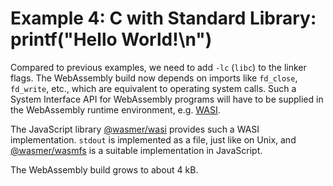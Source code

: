 # Example 4: C with Standard Library: printf("Hello World!\n")

Compared to previous examples, we need to add `-lc` (`libc`) to the linker flags. The WebAssembly
build now depends on imports like `fd_close`, `fd_write`, etc., which are equivalent to operating
system calls. Such a System Interface API for WebAssembly programs will have to be supplied in the
WebAssembly runtime environment, e.g. [WASI](https://github.com/webassembly/wasi).

The JavaScript library
[@wasmer/wasi](https://github.com/wasmerio/wasmer-js/tree/master/packages/wasi) provides such a WASI
implementation. `stdout` is implemented as a file, just like on Unix, and
[@wasmer/wasmfs](https://github.com/wasmerio/wasmfs) is a suitable implementation in JavaScript.

The WebAssembly build grows to about 4 kB.
